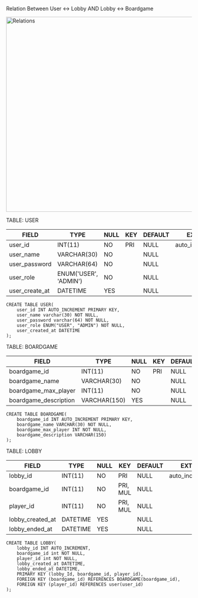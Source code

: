 Relation Between User <-> Lobby AND Lobby <-> Boardgame

<img width="527" alt="Relations" src="https://github.com/user-attachments/assets/d3be853a-3995-4197-bedd-99d314bc4c76">


TABLE: USER

| FIELD  | TYPE | NULL | KEY  | DEFAULT | EXTRA |
| ------------- | ------------- | ------------- | ------------- | ------------- | ------------- |
| user_id | INT(11)  | NO  | PRI  | NULL | auto_increment  |
| user_name  | VARCHAR(30)  | NO  | | NULL | |
| user_password  | VARCHAR(64)  | NO  | | NULL |  |
| user_role  | ENUM('USER', 'ADMIN')  | NO  | | NULL |  |
| user_create_at  | DATETIME  | YES  |  | NULL | |

```mySQL
CREATE TABLE USER(
	user_id INT AUTO_INCREMENT PRIMARY KEY,
	user_name varchar(30) NOT NULL,
	user_password varchar(64) NOT NULL,
	user_role ENUM("USER", "ADMIN") NOT NULL,
	user_created_at DATETIME
);
```

TABLE: BOARDGAME

| FIELD  | TYPE | NULL | KEY  | DEFAULT | EXTRA |
| ------------- | ------------- | ------------- | ------------- | ------------- | ------------- |
| boardgame_id | INT(11)  | NO  | PRI  | NULL | auto_increment  |
| boardgame_name  | VARCHAR(30)  | NO  | | NULL | |
| boardgame_max_player  | INT(11)  | NO  | | NULL |  |
| boardgame_description  | VARCHAR(150) | YES  | | NULL |  |

```MySQL
CREATE TABLE BOARDGAME(
	boardgame_id INT AUTO_INCREMENT PRIMARY KEY,
	boardgame_name VARCHAR(30) NOT NULL,
	boardgame_max_player INT NOT NULL,
	boardgame_description VARCHAR(150)
);
```

TABLE: LOBBY

| FIELD  | TYPE | NULL | KEY  | DEFAULT | EXTRA |
| ------------- | ------------- | ------------- | ------------- | ------------- | ------------- |
| lobby_id	 | INT(11)  | NO  | PRI  | NULL | auto_increment  |
| boardgame_id  | INT(11)  | NO  | PRI, MUL | NULL | |
| player_id  | INT(11)  | NO  | PRI, MUL | NULL |  |
| lobby_created_at  | DATETIME | YES  | | NULL |  |
| lobby_ended_at  | DATETIME | YES  | | NULL |  |

```MySQL
CREATE TABLE LOBBY(
	lobby_id INT AUTO_INCREMENT,
	boardgame_id int NOT NULL,
	player_id int NOT NULL,
	lobby_created_at DATETIME,
	lobby_ended_at DATETIME,
	PRIMARY KEY (lobby_Id, boardgame_id, player_id),
	FOREIGN KEY (boardgame_id) REFERENCES BOARDGAME(boardgame_id),
	FOREIGN KEY (player_id) REFERENCES user(user_id)
);
```

